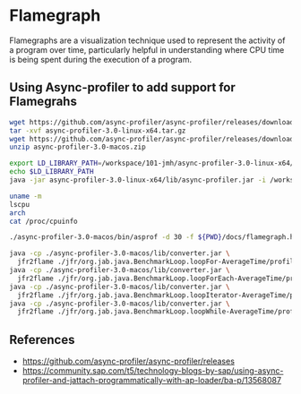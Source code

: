 # Flamegraph

Flamegraphs are a visualization technique used to represent the activity of a program over time,
particularly helpful in understanding where CPU time is being spent during the execution of a program.

## Using Async-profiler to add support for Flamegrahs

```bash
wget https://github.com/async-profiler/async-profiler/releases/download/v3.0/async-profiler-3.0-linux-x64.tar.gz
tar -xvf async-profiler-3.0-linux-x64.tar.gz
wget https://github.com/async-profiler/async-profiler/releases/download/v3.0/async-profiler-3.0-macos.zip
unzip async-profiler-3.0-macos.zip

export LD_LIBRARY_PATH=/workspace/101-jmh/async-profiler-3.0-linux-x64/lib/libasyncProfiler.so:$LD_LIBRARY_PATH
echo $LD_LIBRARY_PATH
java -jar async-profiler-3.0-linux-x64/lib/async-profiler.jar -i /workspace/101-jmh/jfr/org.jab.java.BenchmarkLoop.loopFor-AverageTime/profile.jfr -o flamegraph.html

uname -m
lscpu
arch
cat /proc/cpuinfo

./async-profiler-3.0-macos/bin/asprof -d 30 -f ${PWD}/docs/flamegraph.html 52566

java -cp ./async-profiler-3.0-macos/lib/converter.jar \
  jfr2flame ./jfr/org.jab.java.BenchmarkLoop.loopFor-AverageTime/profile.jfr ./docs/flame1.html
java -cp ./async-profiler-3.0-macos/lib/converter.jar \
  jfr2flame ./jfr/org.jab.java.BenchmarkLoop.loopForEach-AverageTime/profile.jfr ./docs/flame2.html
java -cp ./async-profiler-3.0-macos/lib/converter.jar \
  jfr2flame ./jfr/org.jab.java.BenchmarkLoop.loopIterator-AverageTime/profile.jfr ./docs/flame3.html
java -cp ./async-profiler-3.0-macos/lib/converter.jar \
  jfr2flame ./jfr/org.jab.java.BenchmarkLoop.loopWhile-AverageTime/profile.jfr ./docs/flame4.html

```

## References

- https://github.com/async-profiler/async-profiler/releases
- https://community.sap.com/t5/technology-blogs-by-sap/using-async-profiler-and-jattach-programmatically-with-ap-loader/ba-p/13568087

